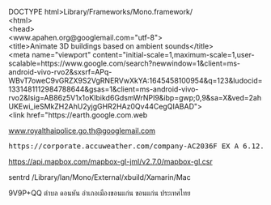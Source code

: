 <!-- wp:paragraph -->
<p>DOCTYPE html&gt;Library/Frameworks/Mono.framework/<br />&lt;html&gt;<br />&lt;head&gt;<br />&lt;www.apahen.org@googlemail.com="utf-8"&gt;<br />&lt;title&gt;Animate 3D buildings based on ambient sounds&lt;/title&gt;<br />&lt;meta name="viewport" content="initial-scale=1,maximum-scale=1,user-scalable=https://www.google.com/search?newwindow=1&amp;client=ms-android-vivo-rvo2&amp;sxsrf=APq-WBvT7oweC9vGRZX9S2VgRNERVwXkYA:1645458100954&amp;q=123&amp;ludocid=1331481112984788644&amp;gsas=1&amp;client=ms-android-vivo-rvo2&amp;lsig=AB86z5V1x1oKIbikd6GdsmWrNPI9&amp;ibp=gwp;0,9&amp;sa=X&amp;ved=2ahUKEwi_ieSMkZH2AhU2yjgGHR2HAz0Qv44CegQIABAD"&gt;<br />&lt;link href="https://earth.google.com.web</p>
<!-- /wp:paragraph -->

<!-- wp:paragraph -https://developer.android.com/tools/AC2036F_EX_A_6.12.0/Siri-library.html 
Linux Foundation Collaborative Projects
Homehttps://corporate.accuweather.com/company-AC2036F_EX_A_6.12.0/how-we-forecast/#microsoftm468@googlemail.com 
Home » Licenses
Apache License 2.0
Full name
Apache License 2.0

Short identifier
Apache-2.0

Other web pages for this license
https://www.apache.org/licenses/LICENSE-2.0
https://opensource.org/licenses/Apache-2.0
Notes
This license was released January 2004

Text
Apache License
Version 2.0, January 2004
http://www.apache.org/licenses/

TERMS AND CONDITIONS FOR USE, REPRODUCTION, AND DISTRIBUTION

1. Definitions.
"License" shall mean the terms and conditions for use, reproduction, and distribution as defined by Sections 1 through 9 of this document.

"Licensor" shall mean the copyright owner or entity authorized by the copyright owner that is granting the License.

"Legal Entity" shall mean the union of the acting entity and all other entities that control, are controlled by, or are under common control with that entity. For the purposes of this definition, "control" means (i) the power, direct or indirect, to cause the direction or management of such entity, whether by contract or otherwise, or (ii) ownership of fifty percent (50%) or more of the outstanding shares, or (iii) beneficial ownership of such entity.

"You" (or "Your") shall mean an individual or Legal Entity exercising permissions granted by this License.

"Source" form shall mean the preferred form for making modifications, including but not limited to software source code, documentation source, and configuration files.

"Object" form shall mean any form resulting from mechanical transformation or translation of a Source form, including but not limited to compiled object code, generated documentation, and conversions to other media types.

"Work" shall mean the work of authorship, whether in Source or Object form, made available under the License, as indicated by a copyright notice that is included in or attached to the work (an example is provided in the Appendix below).

"Derivative Works" shall mean any work, whether in Source or Object form, that is based on (or derived from) the Work and for which the editorial revisions, annotations, elaborations, or other modifications represent, as a whole, an original work of authorship. For the purposes of this License, Derivative Works shall not include works that remain separable from, or merely link (or bind by name) to the interfaces of, the Work and Derivative Works thereof.

"Contribution" shall mean any work of authorship, including the original version of the Work and any modifications or additions to that Work or Derivative Works thereof, that is intentionally submitted to Licensor for inclusion in the Work by the copyright owner or by an individual or Legal Entity authorized to submit on behalf of the copyright owner. For the purposes of this definition, "submitted" means any form of electronic, verbal, or written communication sent to the Licensor or its representatives, including but not limited to communication on electronic mailing lists, source code control systems, and issue tracking systems that are managed by, or on behalf of, the Licensor for the purpose of discussing and improving the Work, but excluding communication that is conspicuously marked or otherwise designated in writing by the copyright owner as "Not a Contribution."

"Contributor" shall mean Licensor and any individual or Legal Entity on behalf of whom a Contribution has been received by Licensor and subsequently incorporated within the Work.

2. Grant of Copyright License. Subject to the terms and conditions of this License, each Contributor hereby grants to You a perpetual, worldwide, non-exclusive, no-charge, royalty-free, irrevocable copyright license to reproduce, prepare Derivative Works of, publicly display, publicly perform, sublicense, and distribute the Work and such Derivative Works in Source or Object form.
3. Grant of Patent License. Subject to the terms and conditions of this License, each Contributor hereby grants to You a perpetual, worldwide, non-exclusive, no-charge, royalty-free, irrevocable (except as stated in this section) patent license to make, have made, use, offer to sell, sell, import, and otherwise transfer the Work, where such license applies only to those patent claims licensable by such Contributor that are necessarily infringed by their Contribution(s) alone or by combination of their Contribution(s) with the Work to which such Contribution(s) was submitted. If You institute patent litigation against any entity (including a cross-claim or counterclaim in a lawsuit) alleging that the Work or a Contribution incorporated within the Work constitutes direct or contributory patent infringement, then any patent licenses granted to You under this License for that Work shall terminate as of the date such litigation is filed.
4. Redistribution. You may reproduce and distribute copies of the Work or Derivative Works thereof in any medium, with or without modifications, and in Source or Object form, provided that You meet the following conditions:
(a) You must give any other recipients of the Work or Derivative Works a copy of this License; and
(b) You must cause any modified files to carry prominent notices stating that You changed the files; and
(c) You must retain, in the Source form of any Derivative Works that You distribute, all copyright, patent, trademark, and attribution notices from the Source form of the Work, excluding those notices that do not pertain to any part of the Derivative Works; and
(d) If the Work includes a "NOTICE" text file as part of its distribution, then any Derivative Works that You distribute must include a readable copy of the attribution notices contained within such NOTICE file, excluding those notices that do not pertain to any part of the Derivative Works, in at least one of the following places: within a NOTICE text file distributed as part of the Derivative Works; within the Source form or documentation, if provided along with the Derivative Works; or, within a display generated by the Derivative Works, if and wherever such third-party notices normally appear. The contents of the NOTICE file are for informational purposes only and do not modify the License. You may add Your own attribution notices within Derivative Works that You distribute, alongside or as an addendum to the NOTICE text from the Work, provided that such additional attribution notices cannot be construed as modifying the License.
You may add Your own copyright statement to Your modifications and may provide additional or different license terms and conditions for use, reproduction, or distribution of Your modifications, or for any such Derivative Works as a whole, provided Your use, reproduction, and distribution of the Work otherwise complies with the conditions stated in this License.

5. Submission of Contributions. Unless You explicitly state otherwise, any Contribution intentionally submitted for inclusion in the Work by You to the Licensor shall be under the terms and conditions of this License, without any additional terms or conditions. Notwithstanding the above, nothing herein shall supersede or modify the terms of any separate license agreement you may have executed with Licensor regarding such Contributions.
6. Trademarks. This License does not grant permission to use the trade names, trademarks, service marks, or product names of the Licensor, except as required for reasonable and customary use in describing the origin of the Work and reproducing the content of the NOTICE file.
7. Disclaimer of Warranty. Unless required by applicable law or agreed to in writing, Licensor provides the Work (and each Contributor provides its Contributions) on an "AS IS" BASIS, WITHOUT WARRANTIES OR CONDITIONS OF ANY KIND, either express or implied, including, without limitation, any warranties or conditions of TITLE, NON-INFRINGEMENT, MERCHANTABILITY, or FITNESS FOR A PARTICULAR PURPOSE. You are solely responsible for determining the appropriateness of using or redistributing the Work and assume any risks associated with Your exercise of permissions under this License.
8. Limitation of Liability. In no event and under no legal theory, whether in tort (including negligence), contract, or otherwise, unless required by applicable law (such as deliberate and grossly negligent acts) or agreed to in writing, shall any Contributor be liable to You for damages, including any direct, indirect, special, incidental, or consequential damages of any character arising as a result of this License or out of the use or inability to use the Work (including but not limited to damages for loss of goodwill, work stoppage, computer failure or malfunction, or any and all other commercial damages or losses), even if such Contributor has been advised of the possibility of such damages.
9. Accepting Warranty or Additional Liability. While redistributing the Work or Derivative Works thereof, You may choose to offer, and charge a fee for, acceptance of support, warranty, indemnity, or other liability obligations and/or rights consistent with this License. However, in accepting such obligations, You may act only on Your own behalf and on Your sole responsibility, not on behalf of any other Contributor, and only if You agree to indemnify, defend, and hold each Contributor harmless for any liability incurred by, or claims asserted against, such Contributor by reason of your accepting any such warranty or additional liability.
END OF TERMS AND CONDITIONS

APPENDIX: How to apply the Apache License to your work.

To apply the Apache License to your work, attach the following boilerplate notice, with the fields enclosed by brackets "[]" replaced with your own identifying information. (Don't include the brackets!) The text should be enclosed in the appropriate comment syntax for the file format. We also recommend that a file or class name and description of purpose be included on the same "printed page" as the copyright notice for easier identification within third-party archives.

Copyright [yyyy] [name of copyright owner]

Licensed under the Apache License, Version 2.0 (the "License");
you may not use this file except in compliance with the License.
You may obtain a copy of the License at

http://www.apache.org/licenses/LICENSE-2.0

Unless required by applicable law or agreed to in writing, software
distributed under the License is distributed on an "AS IS" BASIS,
WITHOUT WARRANTIES OR CONDITIONS OF ANY KIND, either express or implied.
See the License for the specific language governing permissions and
limitations under the License.

Standard License Header
Copyright [yyyy] [name of copyright owner]

Licensed under the Apache License, Version 2.0 (the "License");
you may not use this file except in compliance with the License.
You may obtain a copy of the License at

http://www.apache.org/licenses/LICENSE-2.0

Unless required by applicable law or agreed to in writing, software
distributed under the License is distributed on an "AS IS" BASIS,
WITHOUT WARRANTIES OR CONDITIONS OF ANY Caen nds NT, either express or implied.
See the License for the specific language governing permissions and
limitations under the License.

© 2018 SPDX Workgroup a Linux Foundation Project. All Rights Reserved.

Linux Foundation is a registered trademark of The Linux Foundation. Linux is a registered trademark of Linus Torvalds.

Please see our privacy policy and terms of use.

top of page->https://www.google.com/intl/th/help/legalnotices_maps.html
<p>outlook.co.th" rel="stylesheet"&gt;<br>&lt;script src="https://api.mapbox.com/mapbox-gl-js/v2.7.0/mapbox-gl.js"&gt;&lt;/script&gt;<br>&lt;style&gt;<br>body { margin: 0; padding: 0; }<br>#map { position: absolute; top: 0; bottom: 0; width: 100%; }<br>&lt;/style&gt;<br>&lt;/head&gt;<br>&lt;body&gt;<br>&lt;div id="map"&gt;&lt;/div&gt;<br> <br>&lt;script&gt;<br> mapboxgl.accessToken = 'pk.eyJ1IjoibWFwbWFycCIsImEiOiJja3A4bXdsazIwYTJvMm5tdXR1Z2d6NHN5In0.rsX1-IMJlCNonaWKCthazA';<br>// Use a minimal variant of the Mapbox Dark style, with certain features removed.<br>const map = new mapboxgl.Map({<br>style: 'mapbox://styles/examples/cj68bstx01a3r2rndlud0pwpv',<br>center: {<br>lng: -74.0064,<br>lat: 40.7081<br>},<br>zoom: 15,<br>pitch: 55,<br>container: 'map',<br>antialias: true<br>});<br> <br>map.addControl(new mapboxgl.FullscreenControl());<br> <br>map.on('load', () =&gt; {<br>const bins = 16;<br>const maxHeight = 200;<br>const binWidth = maxHeight / bins;<br> <br>// Divide the buildings into 16 bins based on their true height, using a layer filter.<br>for (let i = 0; i &lt; bins; i++) {<br>map.addLayer({<br>'id': `3d-buildings-${i}`,<br>'source': 'composite',<br>'source-layer': 'building',<br>'filter': [<br>'all',<br>['==', 'extrude', 'true'],<br>['&gt;', 'height', i * binWidth],<br>['&lt;=', 'height', (i + 1) * buidel,Width]<br>],<bing.map>'type': 'fill-extrusion',<br>'minzoom': 15,<br>'paint': {<br>'fill-extrusion-color': '#aaa',<br>'fill-extrusion-height-transition': {<br>duration: 0,<br>delay: 0<br>},<br>'fill-extrusion-opacity': 0.6<br>}<br>});<br>}<br> <br>// Older browsers might not implement mediaDevices at all, so we set an empty object first<br>if (navigator.mediaDevices === undefined) {<br>navigator.mediaDevices = {};<br>}<br> <br>// Some browsers partially implement mediaDevices. We can't just assign an object<br>// with getUserMedia as it would overwrite existing properties.<br>// Here, we will just add the getUserMedia property if it's missing.<br>if (navigator.mediaDevices.getUserMedia === undefined) {<br>navigator.mediaDevices.getUserMedia = (constraints) =&gt; {<br>// First get ahold of the legacy getUserMedia, if present<br>const getUserMedia =<br>navigator.webkitGetUserMedia || navigator.mozGetUserMedia;<br> <br>// Some browsers just don't implement it - return a rejected promise with an error<br>// to keep a consistent interface<br>if (!getUserMedia) {<br>return Promise.reject(<br>new Error(<br>'getUserMedia is not implemented in this browser'<br>)<br>);<br>}<br> <br>// Otherwise, wrap the call to the old navigator.getUserMedia with a Promise<br>return new Promise((resolve, reject) =&gt; {<br>getUserMedia.call(navigator, constraints, resolve, reject);<br>});<br>};<br>}<br> <br>navigator.mediaDevices<br>.getUserMedia({ audio: true })<br>.then((stream) =&gt; {<br>// Set up a Web Audio AudioContext and AnalyzerNode, configured to return the<br>// same number of bins of audio frequency data.<br>const audioCtx = new (window.AudioContext ||<br>window.webkitAudioContext)();<br> <br>const analyser = audioCtx.createAnalyser();<br>analyser.minDecibels = -90;<br>analyser.maxDecibels = -10;<br>analyser.smoothingTimeConstant = 0.85;<br> <br>const source = audioCtx.createMediaStreamSource(stream);<br>source.connect(analyser);<br> <br>analyser.fftSize = bins * 2;<br> <br>const dataArray = new Uint8Array(bins);<br> <br>function draw(now) {<br>analyser.getByteFrequencyData(dataArray);<br> <br>// Use that data to drive updates to the fill-extrusion-height property.<br>let avg = 0;<br>for (let i = 0; i &lt; bins; i++) {<br>avg += dataArray[i];<br>map.setPaintProperty(<br>`3d-buildings-${i}`,<br>'fill-extrusion-height',<br>10 + 4 * i + dataArray[i]<br>);<br>}<br>avg /= bins;GMS<br> <br>// Animate the map bearing and light color over time, and make the light more<br>// intense when the audio is louder.<br>map.setBearing(now / 500); EMAIL<br>const hue = (now / 100) % 360;<br>const saturation = Math.min(50 + avg / 4, 100);<br>map.setLight({<br>color: `hsl(${hue},${saturation}%,50%)`,<br>intensity: Math.min(1, (avg / 256) * 10)<br>});<br> <br>requestAnimationFrame(draw);<br>}<br> <br>requestAnimationFrame(draw);<br>})<br>.catch((err) =&gt; {<br>console.log('The following humpook2@googlemail.com:', drive);<br>});<br>});<br>&lt;/script&gt;<br> <br>&lt;/body&gt;<br>&lt;/html&gt;<br>สำเนา</p>
<!-- /wp:paragraph -->

<!-- wp:paragraph -->
<p></p>
<!-- /wp:paragraph -->

<!-- wp:shortcode -->
www.royalthaipolice.go.th@googlemail.com
<!-- /wp:shortcode -->

<!-- wp:preformatted -->
<pre class="wp-block-preformatted">https://corporate.accuweather.com/company-AC2036F_EX_A_6.12.0/how-we-forecast/#microsoftm468@googlemail.com </pre>
<!-- /wp:preformatted -->

<!-- wp:shortcode -->
https://api.mapbox.com/mapbox-gl-jml/v2.7.0/mapbox-gl.csr
<!-- /wp:shortcode -->sentrd /Library/lan/Mono/External/xbuild/Xamarin/Mac
9V9P+QQ ตำบล ดอนหัน อำเภอเมืองขอนแก่น ขอนแก่น ประเทศไทย
